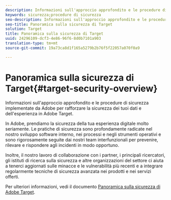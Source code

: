 ```yaml
---
description: Informazioni sull'approccio approfondito e le procedure di sicurezza implementate da Adobe per rafforzare la sicurezza dei tuoi dati e dell'esperienza in Adobe Target.
keywords: sicurezza;procedure di sicurezza
seo-description: Informazioni sull'approccio approfondito e le procedure di sicurezza implementate da Adobe per rafforzare la sicurezza dei tuoi dati e dell'esperienza in Adobe Target.
seo-title: Panoramica sulla sicurezza di Target
solution: Target
title: Panoramica sulla sicurezza di Target
uuid: 24296109-dcf3-4e86-96f6-8d0b7101a903
translation-type: tm+mt
source-git-commit: 19a73ca8d1f165a5279b2b76f5f22057a070f0a9

---
```



# Panoramica sulla sicurezza di Target{#target-security-overview}

Informazioni sull&#39;approccio approfondito e le procedure di sicurezza implementate da Adobe per rafforzare la sicurezza dei tuoi dati e dell&#39;esperienza in Adobe Target.

In Adobe, prendiamo la sicurezza della tua esperienza digitale molto seriamente. Le pratiche di sicurezza sono profondamente radicate nel nostro sviluppo software interno, nei processi e negli strumenti operativi e sono rigorosamente seguite dai nostri team interfunzionali per prevenire, rilevare e rispondere agli incidenti in modo opportuno.

Inoltre, il nostro lavoro di collaborazione con i partner, i principali ricercatori, gli istituti di ricerca sulla sicurezza e altre organizzazioni del settore ci aiuta a tenerci aggiornati sulle minacce e le vulnerabilità più recenti e a integrare regolarmente tecniche di sicurezza avanzata nei prodotti e nei servizi offerti.

Per ulteriori informazioni, vedi il documento [Panoramica sulla sicurezza di Adobe Target](https://wwwimages.adobe.com/content/dam/Adobe/en/security/pdfs/AdobeTargetSecurityOverview.pdf).

